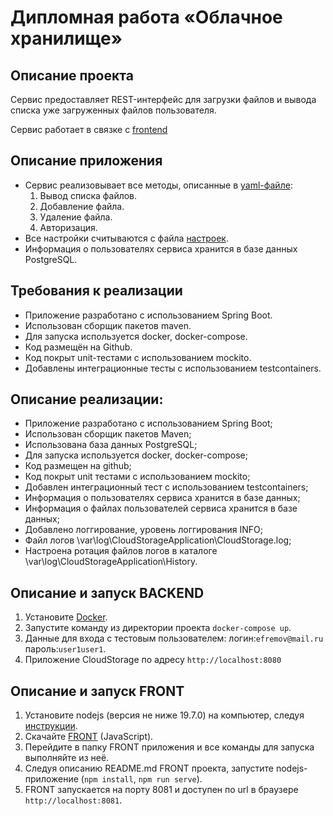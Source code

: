 # Дипломная работа «Облачное хранилище»

## Описание проекта

Сервис предоставляет REST-интерфейс для загрузки файлов и вывода списка уже загруженных файлов пользователя.

Сервис работает в связке с [frontend](https://github.com/netology-code/jd-homeworks/tree/master/diploma/netology-diplom-frontend)

## Описание приложения

- Сервис реализовывает все методы, описанные в [yaml-файле](https://github.com/netology-code/jd-homeworks/blob/master/diploma/CloudServiceSpecification.yaml):
    1. Вывод списка файлов.
    2. Добавление файла.
    3. Удаление файла.
    4. Авторизация.
- Все настройки считываются с файла [настроек](./src/main/resources/application.properties).
- Информация о пользователях сервиса хранится в базе данных PostgreSQL.

## Требования к реализации

- Приложение разработано с использованием Spring Boot.
- Использован сборщик пакетов maven.
- Для запуска используется docker, docker-compose.
- Код размещён на Github.
- Код покрыт unit-тестами с использованием mockito.
- Добавлены интеграционные тесты с использованием testcontainers.

## Описание реализации:

- Приложение разработано с использованием Spring Boot;
- Использован сборщик пакетов Maven;
- Использована база данных PostgreSQL;
- Для запуска используется docker, docker-compose;
- Код размещен на github;
- Код покрыт unit тестами с использованием mockito;
- Добавлен интеграционный тест с использованием testcontainers;
- Информация о пользователях сервиса хранится в базе данных;
- Информация о файлах пользователей сервиса хранится в базе данных;
- Добавлено логгирование, уровень логгирования INFO;
- Файл логов \var\log\CloudStorageApplication\CloudStorage.log;
- Настроена ротация файлов логов в каталоге \var\log\CloudStorageApplication\History.

## Описание и запуск BACKEND

1. Установите [Docker](https://www.docker.com).
2. Запустите команду из директории проекта `docker-compose up`.
3. Данные для входа с тестовым пользователем: логин:`efremov@mail.ru` пароль:`user1user1`.
4. Приложение CloudStorage по адресу `http://localhost:8080`

## Описание и запуск FRONT

1. Установите nodejs (версия не ниже 19.7.0) на компьютер, следуя [инструкции](https://nodejs.org/ru/download/current/).
2. Скачайте [FRONT](./netology-diplom-frontend) (JavaScript).
3. Перейдите в папку FRONT приложения и все команды для запуска выполняйте из неё.
4. Следуя описанию README.md FRONT проекта, запустите nodejs-приложение (`npm install`, `npm run serve`).
5. FRONT запускается на порту 8081 и доступен по url в браузере `http://localhost:8081`.
    







